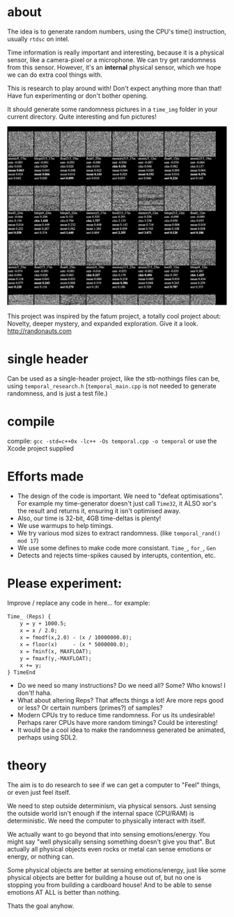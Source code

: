
# about

The idea is to generate random numbers, using the CPU's time() instruction, usually `rtdsc` on intel.

Time information is really important and interesting, because it is a physical sensor, like a camera-pixel or a microphone. We can try get randomness from this sensor. However, it's an **internal** physical sensor, which we hope we can do extra cool things with.

This is research to play around with! Don't expect anything more than that! Have fun experimenting or don't bother opening.

It should generate some randomness pictures in a `time_img` folder in your current directory. Quite interesting and fun pictures!

![Temporal Randomness](screenshot.png)

This project was inspired by the fatum project, a totally cool project about: Novelty, deeper mystery, and expanded exploration. Give it a look. http://randonauts.com



# single header   

Can be used as a single-header project, like the stb-nothings files can be, using `temporal_research.h` (`temporal_main.cpp` is not needed to generate randomness, and is just a test file.)
    


# compile

compile: `gcc -std=c++0x -lc++ -Os temporal.cpp -o temporal`
or use the Xcode project supplied



# Efforts made

* The design of the code is important. We need to "defeat optimisations". For example my time-generator doesn't just call `Time32`, it ALSO xor's the result and returns it, ensuring it isn't optimised away.
* Also, our time is 32-bit, 4GB time-deltas is plenty!
* We use warmups to help timings.
* We try various mod sizes to extract randomness. (like `temporal_rand() mod 17`)
* We use some defines to make code more consistant. `Time_`, `for_`, `Gen`
* Detects and rejects time-spikes caused by interupts, contention, etc.
    

# Please experiment:

Improve / replace any code in here... for example:

    Time_ (Reps) {
        y = y + 1000.5;
        x = x / 2.0;
        x = fmodf(x,2.0) - (x / 10000000.0);
        x = floor(x)     - (x * 5000000.0);
        x = fminf(x, MAXFLOAT);
        y = fmaxf(y,-MAXFLOAT);
        x += y;
    } TimeEnd

* Do we need so many instructions? Do we need all? Some? Who knows! I don't! haha.
* What about altering Reps? That affects things a lot! Are more reps good or less? Or certain numbers (primes?) of samples?
* Modern CPUs try to reduce time randomness. For us its undesirable! Perhaps rarer CPUs have more random timings? Could be interesting!
* It would be a cool idea to make the randomness generated be animated, perhaps using SDL2.


# theory

The aim is to do research to see if we can get a computer to "Feel" things, or even just feel itself.

We need to step outside determinism, via physical sensors. Just sensing the outside world isn't enough if the internal space (CPU/RAM) is deterministic. We need the computer to physically interact with itself.

We actually want to go beyond that into sensing emotions/energy. You might say "well physically sensing something doesn't give you that". But actually all physical objects even rocks or metal can sense emotions or energy, or nothing can.

Some physical objects are better at sensing emotions/energy, just like some physical objects are better for building a house out of, but no one is stopping you from building a cardboard house! And to be able to sense emotions AT ALL is better than nothing.

Thats the goal anyhow.

